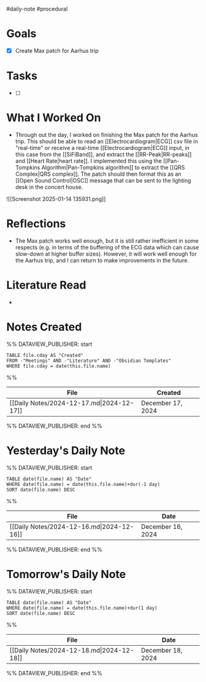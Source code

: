 #daily-note #procedural 

# Goals

- [x] Create Max patch for Aarhus trip

# Tasks

- [ ] 

# What I Worked On

- Through out the day, I worked on finishing the Max patch for the Aarhus trip. This should be able to read an [[Electrocardiogram|ECG]] csv file in "real-time" or receive a real-time [[Electrocardiogram|ECG]] input, in this case from the [[SiFiBand]], and extract the [[RR-Peak|RR-peaks]] and [[Heart Rate|heart rate]]. I implemented this using the [[Pan-Tompkins Algorithm|Pan-Tompkins algorithm]] to extract the [[QRS Complex|QRS complex]]. The patch should then format this as an [[Open Sound Control|OSC]] message that can be sent to the lighting desk in the concert house.

![[Screenshot 2025-01-14 135931.png]]

# Reflections

- The Max patch works well enough, but it is still rather inefficient in some respects (e.g. in terms of the buffering of the ECG data which can cause slow-down at higher buffer sizes). However, it will work well enough for the Aarhus trip, and I can return to make improvements in the future.

# Literature Read

- 

# Notes Created


%% DATAVIEW_PUBLISHER: start
```dataview
TABLE file.cday AS "Created"
FROM -"Meetings" AND -"Literature" AND -"Obsidian Templates"
WHERE file.cday = date(this.file.name)
```
%%

| File                                      | Created           |
| ----------------------------------------- | ----------------- |
| [[Daily Notes/2024-12-17.md\|2024-12-17]] | December 17, 2024 |

%% DATAVIEW_PUBLISHER: end %%

# Yesterday's Daily Note

%% DATAVIEW_PUBLISHER: start
```dataview
TABLE date(file.name) AS "Date"
WHERE date(file.name) = date(this.file.name)+dur(-1 day)
SORT date(file.name) DESC
```
%%

| File                                      | Date              |
| ----------------------------------------- | ----------------- |
| [[Daily Notes/2024-12-16.md\|2024-12-16]] | December 16, 2024 |

%% DATAVIEW_PUBLISHER: end %%
# Tomorrow's Daily Note

%% DATAVIEW_PUBLISHER: start
```dataview
TABLE date(file.name) AS "Date"
WHERE date(file.name) = date(this.file.name)+dur(1 day)
SORT date(file.name) DESC
```
%%

| File                                      | Date              |
| ----------------------------------------- | ----------------- |
| [[Daily Notes/2024-12-18.md\|2024-12-18]] | December 18, 2024 |

%% DATAVIEW_PUBLISHER: end %%


